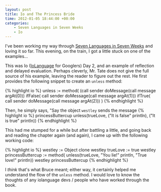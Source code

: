 ```yaml
---
layout: post
title: Io and The Princess Bride
time: 2012-01-05 18:44:00 +00:00
categories:
    - Seven Languages in Seven Weeks
    - Io
---
```


I've been working my way through <a href="http://pragprog.com/book/btlang/seven-languages-in-seven-weeks">Seven Languages in Seven Weeks</a> and loving it so far. This evening, on the train, I got a little stuck on one of the examples...<!--more-->

This was Io (<a href="http://iolanguage.com">IoLanguage</a> for Googlers) Day 2, and an example of reflection and delayed evaluation. Perhaps cleverly, Mr. Tate does not give the full source of his example, leaving the reader to figure out the rest. He first provides the following snippet to create an `unless` method:

{% highlight io %}
unless := method(
	(call sender doMessage(call message argAt(0))) ifFalse(
	 call sender doMessage(call message argAt(1))) ifTrue(
	 call sender doMessage(call message argAt(2))) 
)
{% endhighlight %}

Then, he simply says, "Say the object `westley` sends the message 
{% highlight io %}
princessButtercup unless(trueLove, ("It is false" println), ("It is true" println))
{% endhighlight %}

This had me stumped for a while but after battling a little, and going back and reading the chapter again (and again), I came up with the following working code:

{% highlight io %}
westley := Object clone
westley trueLove := true
westley princessButtercup := method( unless(trueLove, "You lie!" println, "True love!" println))
westley princessButtercup
{% endhighlight %}

I *think* that's what Bruce meant; either way, it certainly helped me understand the flow of the `unless` method. I would love to know the thoughts of any iolanguage devs / people who have worked through the book.
